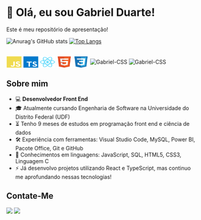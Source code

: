# 💫 Olá, eu sou Gabriel Duarte!
Este é meu repositório de apresentação!  

  ![Anurag's GitHub stats](https://github-readme-stats.vercel.app/api?username=gabrielSSDuarteDev&show_icons=true&theme=dark)
 [![Top Langs](https://github-readme-stats.vercel.app/api/top-langs/?username=gabrielSSDuarteDev&layout=donut)](https://github.com/anuraghazra/github-readme-stats)

<div style="display: inline_block"><br>
  <img align="center" alt="gabriel-Js" height="30" width="40" src="https://raw.githubusercontent.com/devicons/devicon/master/icons/javascript/javascript-plain.svg">
  <img align="center" alt="gabriel-Ts" height="30" width="40" src="https://raw.githubusercontent.com/devicons/devicon/master/icons/typescript/typescript-plain.svg">
  <img align="center" alt="Gabriel-React" height="30" width="40" src="https://raw.githubusercontent.com/devicons/devicon/master/icons/react/react-original.svg">
  <img align="center" alt="Gabriel-HTML" height="30" width="40" src="https://raw.githubusercontent.com/devicons/devicon/master/icons/html5/html5-original.svg">
  <img align="center" alt="Gabriel-CSS" height="30" width="40" src="https://raw.githubusercontent.com/devicons/devicon/master/icons/css3/css3-original.svg">
  <img align="center" alt="Gabriel-CSS" height="30" width="40" src="https://cdn.jsdelivr.net/gh/devicons/devicon@latest/icons/c/c-original.svg" />
  <img align="center" alt="Gabriel-CSS" height="30" width="40" src="https://cdn.jsdelivr.net/gh/devicons/devicon@latest/icons/mysql/mysql-original-wordmark.svg" >              
</div>


## Sobre mim
- 💻 **Desenvolvedor Front End**
- 🎓 Atualmente cursando Engenharia de Software na Universidade do Distrito Federal (UDF)
- ⏳ Tenho 9 meses de estudos em programação front end e ciência de dados
- 🛠️ Experiência com ferramentas: Visual Studio Code, MySQL, Power BI, Pacote Office, Git e GitHub
- 📝 Conhecimentos em linguagens: JavaScript, SQL, HTML5, CSS3, Linguagem C
- ⚡ Já desenvolvo projetos utilizando React e TypeScript, mas continuo me aprofundando nessas tecnologias!


## Contate-Me

<div>
   <a href = "mailto:gabrielssduarte.dev@gmail.com"><img src="https://img.shields.io/badge/-Gmail-%23333?style=for-the-badge&logo=gmail&logoColor=white" target="_blank"></a>
  <a href="(https://www.linkedin.com/in/gabriel-duarte-a16820374/)" target="_blank"><img src="https://img.shields.io/badge/-LinkedIn-%230077B5?style=for-the-badge&logo=linkedin&logoColor=white" target="_blank"></a> 
</div>

